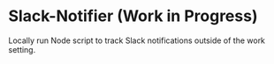 # Slack-Notifier (Work in Progress)
Locally run Node script to track Slack notifications outside of the work setting.
